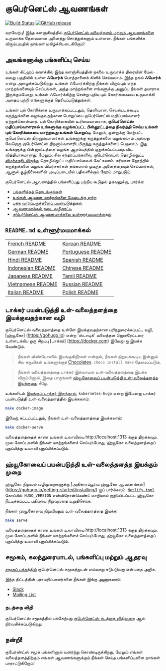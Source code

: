 # குபெர்னெட்ஸ் ஆவணங்கள்

[![Build Status](https://api.travis-ci.org/kubernetes/website.svg?branch=master)](https://travis-ci.org/kubernetes/website)
[![GitHub release](https://img.shields.io/github/release/kubernetes/website.svg)](https://github.com/kubernetes/website/releases/latest)

வரவேற்பு! இந்த களஞ்சியத்தில் [குபெர்னெட்ஸ் வலைத்தளம் மற்றும் ஆவணங்களை](https://kubernetes.io/) உருவாக்க தேவையான அனைத்து சொத்துக்களும் உள்ளன. நீங்கள் பங்களிக்க விரும்புவதில் நாங்கள் மகிழ்ச்சியடைகிறோம்!

## அவங்களுக்கு பங்களிப்பு செய்ய

உங்கள் கிட்ஹப் கணக்கில் இந்த களஞ்சியத்தின் நகலை உருவாக்க திரையின் மேல்-வலது பகுதியில் உள்ள **ஃபோர்க்** பொத்தானைக் கிளிக் செய்யலாம். இந்த நகல் **ஃபோர்க்** என்று அழைக்கப்படுகிறது. உங்கள் ஃபோர்க்கிற்கு நீங்கள் விரும்பும் எந்த மாற்றங்களையும் செய்யுங்கள், அந்த மாற்றங்களை எங்களுக்கு அனுப்ப நீங்கள் தயாராக இருக்கும்போது, உங்கள் ஃபோர்க்கிற்கு சென்று புதிய புல் கோரிக்கையை உருவாக்கி அதைப் பற்றி எங்களுக்குத் தெரியப்படுத்துங்கள்.

உங்கள் புல் கோரிக்கை உருவாக்கப்பட்டதும், தெளிவான, செயல்படக்கூடிய கருத்துக்களை வழங்குவதற்கான பொறுப்பை குபெர்னெட்ஸ் மதிப்பாய்வாளர் ஏற்றுக்கொள்வார். புல் கோரிக்கையின் உரிமையாளராக, **குபெர்னெட்ஸ் மதிப்பாய்வாளரால் உங்களுக்கு வழங்கப்பட்ட பின்னூட்டத்தை நிவர்த்தி செய்ய உங்கள் புல் கோரிக்கையை மாற்றுவது உங்கள் பொறுப்பு.** மேலும், ஒன்றுக்கு மேற்பட்ட குபெர்னெட்ஸ் திறனாய்வாளர்கள் உங்களுக்கு கருத்துக்களை வழங்கலாம் அல்லது வேறொரு குபெர்னெட்ஸ் திறனாய்வாளரிடமிருந்து கருத்துக்களைப் பெறலாம். இது உங்களுக்கு பின்னூட்டத்தை வழங்க ஆரம்பத்தில் ஒதுக்கப்பட்டதை விட வித்தியாசமானது. மேலும், சில சந்தர்ப்பங்களில், [குபெர்னெட்ஸ் தொழில்நுட்ப விமர்சகரிடமிருந்து](https://github.com/kubernetes/website/wiki/Tech-reviewers) தொழில்நுட்ப மதிப்பாய்வைக் கேட்கலாம். சரியான நேரத்தில் கருத்துக்களை வழங்க விமர்சகர்கள் தங்களால் முடிந்த அனைத்தையும் செய்வார்கள், ஆனால் சூழ்நிலைகளின் அடிப்படையில் பதிலளிக்கும் நேரம் மாறுபடும்.

குபெர்னெட்ஸ் ஆவணத்தில் பங்களிப்பது பற்றிய கூடுதல் தகவலுக்கு, பார்க்க:

* [பங்களிக்கத் தொடங்குங்கள்](https://kubernetes.io/docs/contribute/start/)
* [உங்கள் ஆவண மாற்றங்களை மேடைக்கு ஏற்ற](http://kubernetes.io/docs/contribute/intermediate#view-your-changes-locally)
* [பக்க வார்ப்புருக்களைப் பயன்படுத்துதல்](http://kubernetes.io/docs/contribute/style/page-templates/)
* [ஆவணமாக்கல் நடை வழிகாட்டி](http://kubernetes.io/docs/contribute/style/style-guide/)
* [குபெர்னெட்ஸ் ஆவணமாக்கலை உள்ளூர்மயமாக்குதல்](https://kubernetes.io/docs/contribute/localization/)

## `README.md` உள்ளூர்மயமாக்கல்
|  |  |
|---|---|
|[French README](README-fr.md)|[Korean README](README-ko.md)|
|[German README](README-de.md)|[Portuguese README](README-pt.md)|
|[Hindi README](README-hi.md)|[Spanish README](README-es.md)|
|[Indonesian README](README-id.md)|[Chinese README](README-zh.md)|
|[Japanese README](README-ja.md)|[Tamil README](README-ta.md)|
|[Vietnamese README](README-vi.md)|[Russian README](README-ru.md)|
|[Italian README](README-it.md)|[Polish README](README-pl.md)|

## டாக்கர் பயன்படுத்தி உள்-வலைத்தளத்தை இயக்குவதற்கான வழி

குபெர்னெட்ஸ் வலைத்தளத்தை உள்ளே இயக்குவதற்கான பரிந்துரைக்கப்பட்ட வழி, [ஹ்யூகோ] (https://gohugo.io) என்ற 'ஸ்டாடிக்' வலைத்தள ஜெனரேட்டரை உள்ளடக்கிய ஒரு சிறப்பு [டாக்கர்] (https://docker.com) இமேஜ்-ஐ இயக்க வேண்டும்.

> நீங்கள் விண்டோஸில் இயங்குகிறீர்கள் என்றால், நீங்கள் நிறுவக்கூடிய இன்னும் சில கருவிகள் உங்களுக்குத் [Chocolatey](https://chocolatey.org). `choco install make` தேவைப்படும்.

> நீங்கள் வலைத்தளத்தை டாக்கர் இல்லாமல் உள்-வலைத்தளத்தை இயக்க விரும்பினால், இதை பாருங்கள் [ஹ்யூகோவைப் பயன்படுத்தி உள்-வலைத்தளத்த இயக்குவது](#ஹ்யூகோவைப்-பயன்படுத்தி-உள்-வலைத்தளத்த-இயக்கும்-முறை) கீழே.

உங்களிடம்  [இயங்கும் டாக்கர் இருந்தால்](https://www.docker.com/get-started), `kubernetes-hugo` என்ற இமேஜை டாக்கர் பயன்படுத்தி உள்-வலைத்தளத்தில் இயக்கலாம்:

```bash
make docker-image
```

இமேஜ் கட்டப்பட்டதும், நீங்கள் உள்-வலைத்தளத்தை இயக்கலாம்:

```bash
make docker-serve
```

வலைத்தளத்தைக் காண உங்கள் உலாவியை http://localhost:1313 க்குத் திறக்கவும். மூல கோப்புகளில் நீங்கள் மாற்றங்களைச் செய்யும்போது, ஹ்யூகோ வலைத்தளத்தைப் புதுப்பித்து உலாவி புதுப்பிக்கப்படும்.

## ஹ்யூகோவைப் பயன்படுத்தி உள்-வலைத்தளத்த இயக்கும் முறை

ஹ்யூகோ நிறுவல் வழிமுறைகளுக்கு [அதிகாரப்பூர்வ ஹ்யூகோ ஆவணங்கள்] (https://gohugo.io/getting-started/installing/) ஐப் பார்க்கவும். [`Netlify.toml`](netlify.toml#L9) கோப்பில்` HUGO_VERSION` என்விரோன்மெண்ட் மாறியால் குறிப்பிடப்பட்ட ஹ்யூகோ நீட்டிக்கப்பட்ட பதிப்பை நிறுவுவதை உறுதிசெய்க.

நீங்கள் ஹ்யூகோவை நிறுவியதும் உள்-வலைத்தளத்தை இயக்க:

```bash
make serve
```

வலைத்தளத்தைக் காண உங்கள் உலாவியை http://localhost:1313 க்குத் திறக்கவும். மூல கோப்புகளில் நீங்கள் மாற்றங்களைச் செய்யும்போது, ஹ்யூகோ வலைத்தளத்தைப் புதுப்பித்து உலாவி புதுப்பிக்கப்படும்.

## சமூகம், கலந்துரையாடல், பங்களிப்பு மற்றும் ஆதரவு

[சமூகப் பக்கத்தில்](http://kubernetes.io/community/) குபெர்னெட்ஸ் சமூகத்துடன் எவ்வாறு ஈடுபடுவது என்பதை அறிக.

இந்த திட்டத்தின் பராமரிப்பாளர்களை நீங்கள் இங்கு அணுகலாம்:

- [Slack](https://kubernetes.slack.com/messages/sig-docs)
- [Mailing List](https://groups.google.com/forum/#!forum/kubernetes-sig-docs)

### நடத்தை விதி

குபெர்னெட்ஸ் சமூகத்தில் பங்கேற்பது [குபெர்னெட்ஸ் நடத்தை விதிமுறை](code-of-conduct.md) ஆல் நிர்வகிக்கப்படுகிறது.

## நன்றி!

குபேர்ண்ட்ஸ் சமூக பங்களினால் வளர்ந்து கொண்டிருக்கிறது, மேலும் எங்கள் வலைத்தளத்திற்கும் எங்கள் ஆவணங்களுக்கும் நீங்கள் செய்த பங்களிப்புகளை நாங்கள் பாராட்டுகிறோம்!
